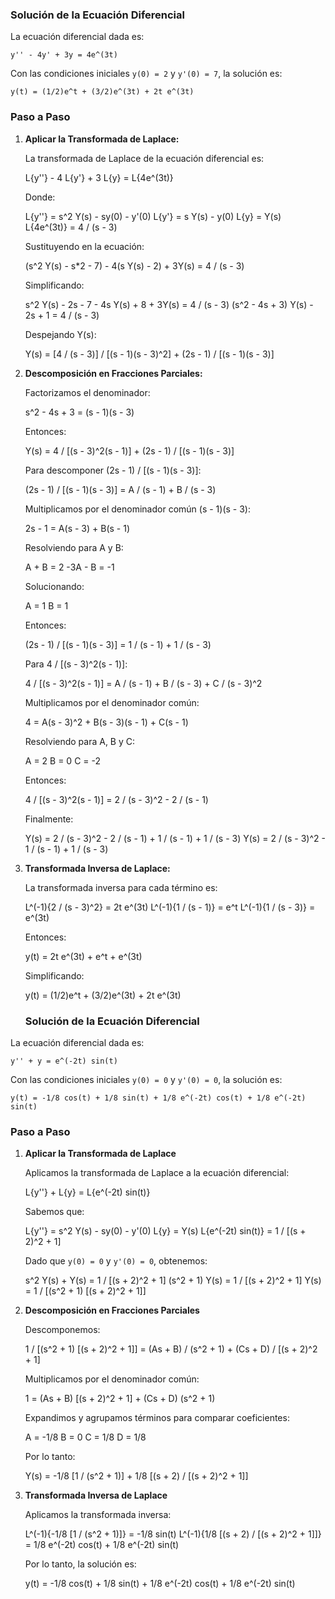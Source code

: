 ### Solución de la Ecuación Diferencial

La ecuación diferencial dada es:

    y'' - 4y' + 3y = 4e^(3t)

Con las condiciones iniciales `y(0) = 2` y `y'(0) = 7`, la solución es:

    y(t) = (1/2)e^t + (3/2)e^(3t) + 2t e^(3t)

### Paso a Paso

1. **Aplicar la Transformada de Laplace:**

   La transformada de Laplace de la ecuación diferencial es:

    L{y''} - 4 L{y'} + 3 L{y} = L{4e^(3t)}

   Donde:

    L{y''} = s^2 Y(s) - sy(0) - y'(0)
    L{y'} = s Y(s) - y(0)
    L{y} = Y(s)
    L{4e^(3t)} = 4 / (s - 3)

   Sustituyendo en la ecuación:

    (s^2 Y(s) - s*2 - 7) - 4(s Y(s) - 2) + 3Y(s) = 4 / (s - 3)

   Simplificando:

    s^2 Y(s) - 2s - 7 - 4s Y(s) + 8 + 3Y(s) = 4 / (s - 3)
    (s^2 - 4s + 3) Y(s) - 2s + 1 = 4 / (s - 3)

   Despejando Y(s):

    Y(s) = [4 / (s - 3)] / [(s - 1)(s - 3)^2] + (2s - 1) / [(s - 1)(s - 3)]

2. **Descomposición en Fracciones Parciales:**

   Factorizamos el denominador:

    s^2 - 4s + 3 = (s - 1)(s - 3)

   Entonces:

    Y(s) = 4 / [(s - 3)^2(s - 1)] + (2s - 1) / [(s - 1)(s - 3)]

   Para descomponer (2s - 1) / [(s - 1)(s - 3)]:

    (2s - 1) / [(s - 1)(s - 3)] = A / (s - 1) + B / (s - 3)

   Multiplicamos por el denominador común (s - 1)(s - 3):

    2s - 1 = A(s - 3) + B(s - 1)

   Resolviendo para A y B:

    A + B = 2
    -3A - B = -1

   Solucionando:

    A = 1
    B = 1

   Entonces:

    (2s - 1) / [(s - 1)(s - 3)] = 1 / (s - 1) + 1 / (s - 3)

   Para 4 / [(s - 3)^2(s - 1)]:

    4 / [(s - 3)^2(s - 1)] = A / (s - 1) + B / (s - 3) + C / (s - 3)^2

   Multiplicamos por el denominador común:

    4 = A(s - 3)^2 + B(s - 3)(s - 1) + C(s - 1)

   Resolviendo para A, B y C:

    A = 2
    B = 0
    C = -2

   Entonces:

    4 / [(s - 3)^2(s - 1)] = 2 / (s - 3)^2 - 2 / (s - 1)

   Finalmente:

    Y(s) = 2 / (s - 3)^2 - 2 / (s - 1) + 1 / (s - 1) + 1 / (s - 3)
    Y(s) = 2 / (s - 3)^2 - 1 / (s - 1) + 1 / (s - 3)

3. **Transformada Inversa de Laplace:**

   La transformada inversa para cada término es:

    L^(-1){2 / (s - 3)^2} = 2t e^(3t)
    L^(-1){1 / (s - 1)} = e^t
    L^(-1){1 / (s - 3)} = e^(3t)

   Entonces:

    y(t) = 2t e^(3t) + e^t + e^(3t)

   Simplificando:

    y(t) = (1/2)e^t + (3/2)e^(3t) + 2t e^(3t)


   ### Solución de la Ecuación Diferencial

La ecuación diferencial dada es:

    y'' + y = e^(-2t) sin(t)

Con las condiciones iniciales `y(0) = 0` y `y'(0) = 0`, la solución es:

    y(t) = -1/8 cos(t) + 1/8 sin(t) + 1/8 e^(-2t) cos(t) + 1/8 e^(-2t) sin(t)

### Paso a Paso

1. **Aplicar la Transformada de Laplace**

   Aplicamos la transformada de Laplace a la ecuación diferencial:

    L{y''} + L{y} = L{e^(-2t) sin(t)}

   Sabemos que:

    L{y''} = s^2 Y(s) - sy(0) - y'(0)
    L{y} = Y(s)
    L{e^(-2t) sin(t)} = 1 / [(s + 2)^2 + 1]

   Dado que `y(0) = 0` y `y'(0) = 0`, obtenemos:

    s^2 Y(s) + Y(s) = 1 / [(s + 2)^2 + 1]
    (s^2 + 1) Y(s) = 1 / [(s + 2)^2 + 1]
    Y(s) = 1 / [(s^2 + 1) [(s + 2)^2 + 1]]

2. **Descomposición en Fracciones Parciales**

   Descomponemos:

    1 / [(s^2 + 1) [(s + 2)^2 + 1]] = (As + B) / (s^2 + 1) + (Cs + D) / [(s + 2)^2 + 1]

   Multiplicamos por el denominador común:

    1 = (As + B) [(s + 2)^2 + 1] + (Cs + D) (s^2 + 1)

   Expandimos y agrupamos términos para comparar coeficientes:

    A = -1/8
    B = 0
    C = 1/8
    D = 1/8

   Por lo tanto:

    Y(s) = -1/8 [1 / (s^2 + 1)] + 1/8 [(s + 2) / [(s + 2)^2 + 1]]

3. **Transformada Inversa de Laplace**

   Aplicamos la transformada inversa:

    L^(-1){-1/8 [1 / (s^2 + 1)]} = -1/8 sin(t)
    L^(-1){1/8 [(s + 2) / [(s + 2)^2 + 1]]} = 1/8 e^(-2t) cos(t) + 1/8 e^(-2t) sin(t)

   Por lo tanto, la solución es:

    y(t) = -1/8 cos(t) + 1/8 sin(t) + 1/8 e^(-2t) cos(t) + 1/8 e^(-2t) sin(t)

